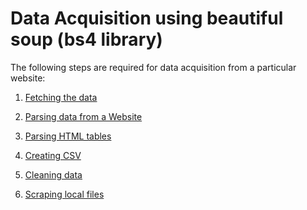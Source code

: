 # Data Acquisition using beautiful soup (bs4 library)

The following steps are required for data acquisition from a particular website:

1. [Fetching the data](https://github.com/PRUBHTEJ/Py-ML-Projects/blob/master/Data-Acquisition-Using-bs4/Fetching%20the%20data)

2. [Parsing data from a Website]()

3. [Parsing HTML tables]()

4. [Creating CSV]()

5. [Cleaning data]()

6. [Scraping local files]()
